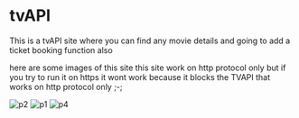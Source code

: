 # tvAPI

This is a tvAPI site where you can find any movie details and going to add a ticket booking function also 

here are some images of this site this site work on http protocol only but if you try to run it on https it wont work because it blocks the TVAPI that works on http protocol only ;-;

![p2](https://user-images.githubusercontent.com/49281815/230403646-f76df9a7-efc9-4342-a5d1-d7acb8a27c23.png)
![p1](https://user-images.githubusercontent.com/49281815/230403673-0b50c0ea-83e4-4405-bd45-1545b0c8a830.png)
![p4](https://user-images.githubusercontent.com/49281815/230403689-fd491aa3-cb42-40b0-86a1-04d7bd3fb9ca.png)
